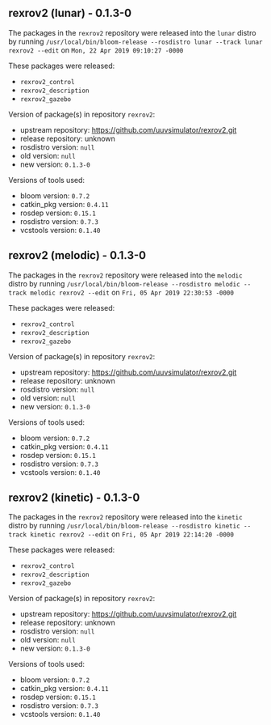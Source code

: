 ## rexrov2 (lunar) - 0.1.3-0

The packages in the `rexrov2` repository were released into the `lunar` distro by running `/usr/local/bin/bloom-release --rosdistro lunar --track lunar rexrov2 --edit` on `Mon, 22 Apr 2019 09:10:27 -0000`

These packages were released:
- `rexrov2_control`
- `rexrov2_description`
- `rexrov2_gazebo`

Version of package(s) in repository `rexrov2`:

- upstream repository: https://github.com/uuvsimulator/rexrov2.git
- release repository: unknown
- rosdistro version: `null`
- old version: `null`
- new version: `0.1.3-0`

Versions of tools used:

- bloom version: `0.7.2`
- catkin_pkg version: `0.4.11`
- rosdep version: `0.15.1`
- rosdistro version: `0.7.3`
- vcstools version: `0.1.40`


## rexrov2 (melodic) - 0.1.3-0

The packages in the `rexrov2` repository were released into the `melodic` distro by running `/usr/local/bin/bloom-release --rosdistro melodic --track melodic rexrov2 --edit` on `Fri, 05 Apr 2019 22:30:53 -0000`

These packages were released:
- `rexrov2_control`
- `rexrov2_description`
- `rexrov2_gazebo`

Version of package(s) in repository `rexrov2`:

- upstream repository: https://github.com/uuvsimulator/rexrov2.git
- release repository: unknown
- rosdistro version: `null`
- old version: `null`
- new version: `0.1.3-0`

Versions of tools used:

- bloom version: `0.7.2`
- catkin_pkg version: `0.4.11`
- rosdep version: `0.15.1`
- rosdistro version: `0.7.3`
- vcstools version: `0.1.40`


## rexrov2 (kinetic) - 0.1.3-0

The packages in the `rexrov2` repository were released into the `kinetic` distro by running `/usr/local/bin/bloom-release --rosdistro kinetic --track kinetic rexrov2 --edit` on `Fri, 05 Apr 2019 22:14:20 -0000`

These packages were released:
- `rexrov2_control`
- `rexrov2_description`
- `rexrov2_gazebo`

Version of package(s) in repository `rexrov2`:

- upstream repository: https://github.com/uuvsimulator/rexrov2.git
- release repository: unknown
- rosdistro version: `null`
- old version: `null`
- new version: `0.1.3-0`

Versions of tools used:

- bloom version: `0.7.2`
- catkin_pkg version: `0.4.11`
- rosdep version: `0.15.1`
- rosdistro version: `0.7.3`
- vcstools version: `0.1.40`


